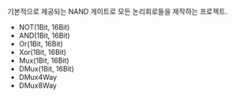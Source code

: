 기본적으로 제공되는 NAND 게이트로 모든 논리회로들을 제작하는 프로젝트.  

- NOT(1Bit, 16Bit)   
- AND(1Bit, 16Bit)     
- Or(1Bit, 16Bit)     
- Xor(1Bit, 16Bit)      
- Mux(1Bit, 16Bit)     
- DMux(1Bit, 16Bit)     
- DMux4Way   
- DMux8Way  


